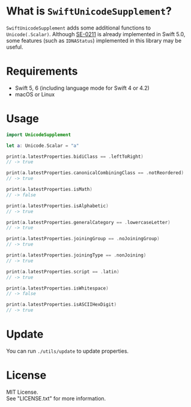 # What is `SwiftUnicodeSupplement`?

`SwiftUnicodeSupplement` adds some additional functions to `Unicode(.Scalar)`.
Although [SE-0211](https://github.com/apple/swift-evolution/blob/master/proposals/0211-unicode-scalar-properties.md) is already implemented in Swift 5.0,
some features (such as `IDNAStatus`) implemented in this library may be useful. 

# Requirements

- Swift 5, 6 (including language mode for Swift 4 or 4.2)
- macOS or Linux

# Usage

```Swift
import UnicodeSupplement

let a: Unicode.Scalar = "a"

print(a.latestProperties.bidiClass == .leftToRight)
// -> true

print(a.latestProperties.canonicalCombiningClass == .notReordered)
// -> true

print(a.latestProperties.isMath)
// -> false

print(a.latestProperties.isAlphabetic)
// -> true

print(a.latestProperties.generalCategory == .lowercaseLetter)
// -> true

print(a.latestProperties.joiningGroup == .noJoiningGroup)
// -> true

print(a.latestProperties.joiningType == .nonJoining)
// -> true

print(a.latestProperties.script == .latin)
// -> true

print(a.latestProperties.isWhitespace) 
// -> false

print(a.latestProperties.isASCIIHexDigit)
// -> true
```


# Update

You can run `./utils/update` to update properties. 



# License

MIT License.  
See "LICENSE.txt" for more information.
